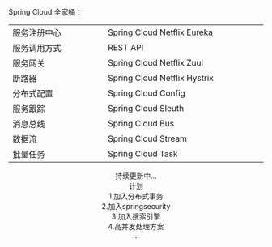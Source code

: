 
Spring Cloud 全家桶：

<center>
    <table width="800">
	<tr><td width="300">服务注册中心</td><td width="500">Spring Cloud Netflix Eureka</td></tr>
	<tr><td width="300">服务调用方式</td><td width="500">REST API</td></tr>
	<tr><td width="300">服务网关</td><td width="500">Spring Cloud Netflix Zuul</td></tr>
    	<tr><td width="300">断路器</td><td width="500">Spring Cloud Netflix Hystrix</td></tr>
    	<tr><td width="300">分布式配置</td><td width="500">Spring Cloud Config</td></tr>
    	<tr><td width="300">服务跟踪</td><td width="500">Spring Cloud Sleuth</td></tr>
	<tr><td width="300">消息总线</td><td width="500">Spring Cloud Bus</td></tr>
	<tr><td width="300">数据流</td><td width="500">Spring Cloud Stream</td></tr>
	<tr><td width="300">批量任务</td><td width="500">Spring Cloud Task</td></tr>
    </table>

持续更新中…</br>
计划</br>
    1.加入分布式事务</br>
    2.加入springsecurity</br>
    3.加入搜索引擎</br>
    4.高并发处理方案</br>
    …</br> 
